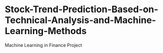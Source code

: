 # Stock-Trend-Prediction-Based-on-Technical-Analysis-and-Machine-Learning-Methods
Machine Learning in Finance Project 
